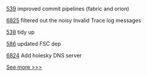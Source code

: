 
[539](https://github.com/hyperledger-labs/fabric-smart-client/pull/539) improved commit pipelines (fabric and orion)

[6825](https://github.com/hyperledger/besu/pull/6825) filtered out the noisy Invalid Trace log messages

[538](https://github.com/hyperledger-labs/fabric-smart-client/pull/538) tidy up

[586](https://github.com/hyperledger-labs/fabric-token-sdk/pull/586) updated FSC dep

[6824](https://github.com/hyperledger/besu/pull/6824) Add holesky DNS server


[See more >>>](https://start-here.hyperledger.org/pull-requests)
